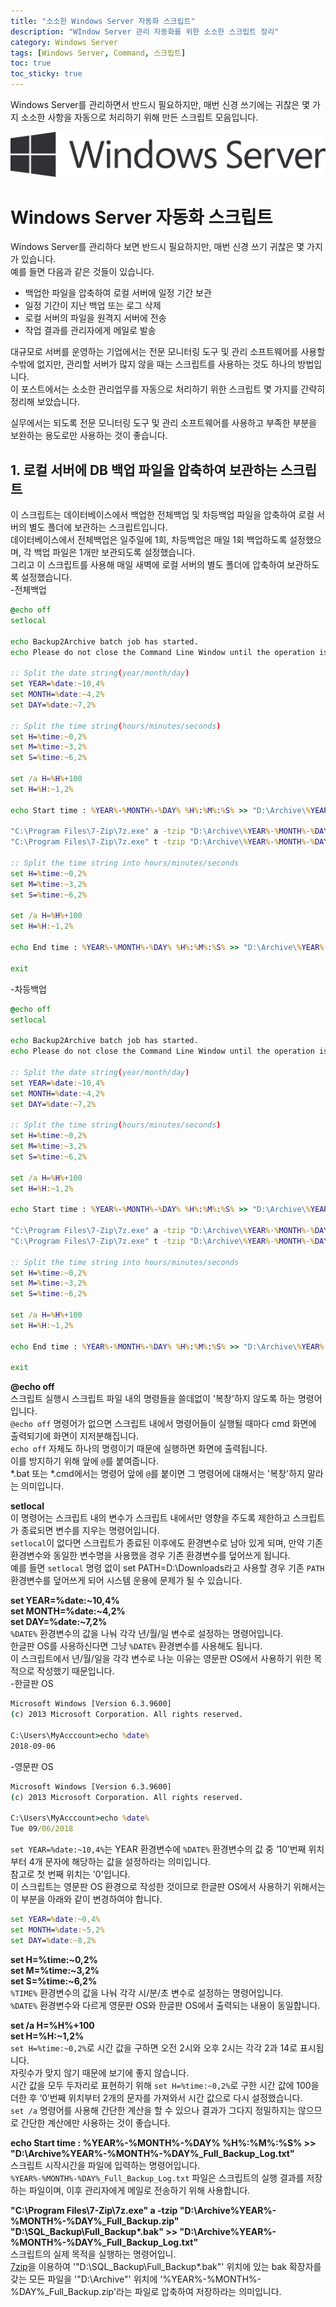 ```yaml
---
title: "소소한 Windows Server 자동화 스크립트"
description: "WIndow Server 관리 자동화를 위한 소소한 스크립트 정리"
category: Windows Server
tags: [Windows Server, Command, 스크립트]
toc: true
toc_sticky: true
---
```


Windows Server를 관리하면서 반드시 필요하지만, 매번 신경 쓰기에는 귀찮은 몇 가지 소소한 사항을 자동으로 처리하기 위해 만든 스크립트 모음입니다.  

![Windows Server Logo](/assets/images/windows_server_logo.svg)



# Windows Server 자동화 스크립트  

Windows Server를 관리하다 보면 반드시 필요하지만, 매번 신경 쓰기 귀찮은 몇 가지가 있습니다.  
예를 들면 다음과 같은 것들이 있습니다.  
- 백업한 파일을 압축하여 로컬 서버에 일정 기간 보관  
- 일정 기간이 지난 백업 또는 로그 삭제  
- 로컬 서버의 파일을 원격지 서버에 전송  
- 작업 결과를 관리자에게 메일로 발송  

대규모로 서버를 운영하는 기업에서는 전문 모니터링 도구 및 관리 소프트웨어를 사용할 수밖에 없지만, 관리할 서버가 많지 않을 때는 스크립트를 사용하는 것도 하나의 방법입니다.  
이 포스트에서는 소소한 관리업무를 자동으로 처리하기 위한 스크립트 몇 가지를 간략히 정리해 보았습니다.  

실무에서는 되도록 전문 모니터링 도구 및 관리 소프트웨어를 사용하고 부족한 부분을 보완하는 용도로만 사용하는 것이 좋습니다.  



## 1. 로컬 서버에 DB 백업 파일을 압축하여 보관하는 스크립트  

이 스크립트는 데이터베이스에서 백업한 전체백업 및 차등백업 파일을 압축하여 로컬 서버의 별도 폴더에 보관하는 스크립트입니다.  
데이터베이스에서 전체백업은 일주일에 1회, 차등백업은 매일 1회 백업하도록 설정했으며, 각 백업 파일은 1개만 보관되도록 설정했습니다.  
그리고 이 스크립트를 사용해 매일 새벽에 로컬 서버의 별도 폴더에 압축하여 보관하도록 설정했습니다.  
-전체백업
```cmd
@echo off
setlocal

echo Backup2Archive batch job has started.
echo Please do not close the Command Line Window until the operation is complete.

:: Split the date string(year/month/day)
set YEAR=%date:~10,4%
set MONTH=%date:~4,2%
set DAY=%date:~7,2%

:: Split the time string(hours/minutes/seconds)
set H=%time:~0,2%
set M=%time:~3,2%
set S=%time:~6,2%

set /a H=%H%+100
set H=%H:~1,2%

echo Start time : %YEAR%-%MONTH%-%DAY% %H%:%M%:%S% >> "D:\Archive\%YEAR%-%MONTH%-%DAY%_Full_Backup_Log.txt"

"C:\Program Files\7-Zip\7z.exe" a -tzip "D:\Archive\%YEAR%-%MONTH%-%DAY%_Full_Backup.zip" "D:\SQL_Backup\Full_Backup\*.bak"  >> "D:\Archive\%YEAR%-%MONTH%-%DAY%_Full_Backup_Log.txt"
"C:\Program Files\7-Zip\7z.exe" t -tzip "D:\Archive\%YEAR%-%MONTH%-%DAY%_Full_Backup.zip"  >> "D:\Archive\%YEAR%-%MONTH%-%DAY%_Full_Backup_Log.txt"

:: Split the time string into hours/minutes/seconds
set H=%time:~0,2%
set M=%time:~3,2%
set S=%time:~6,2%

set /a H=%H%+100
set H=%H:~1,2%

echo End time : %YEAR%-%MONTH%-%DAY% %H%:%M%:%S% >> "D:\Archive\%YEAR%-%MONTH%-%DAY%_Full_Backup_Log.txt"

exit
```

-차등백업
```cmd
@echo off
setlocal

echo Backup2Archive batch job has started.
echo Please do not close the Command Line Window until the operation is complete.

:: Split the date string(year/month/day)
set YEAR=%date:~10,4%
set MONTH=%date:~4,2%
set DAY=%date:~7,2%

:: Split the time string(hours/minutes/seconds)
set H=%time:~0,2%
set M=%time:~3,2%
set S=%time:~6,2%

set /a H=%H%+100
set H=%H:~1,2%

echo Start time : %YEAR%-%MONTH%-%DAY% %H%:%M%:%S% >> "D:\Archive\%YEAR%-%MONTH%-%DAY%_Diff_Backup_Log.txt"

"C:\Program Files\7-Zip\7z.exe" a -tzip "D:\Archive\%YEAR%-%MONTH%-%DAY%_Diff_Backup.zip" "D:\SQL_Backup\Diff_Backup\*.bak"  >> "D:\Archive\%YEAR%-%MONTH%-%DAY%_Diff_Backup_Log.txt"
"C:\Program Files\7-Zip\7z.exe" t -tzip "D:\Archive\%YEAR%-%MONTH%-%DAY%_Diff_Backup.zip"  >> "D:\Archive\%YEAR%-%MONTH%-%DAY%_Diff_Backup_Log.txt"

:: Split the time string into hours/minutes/seconds
set H=%time:~0,2%
set M=%time:~3,2%
set S=%time:~6,2%

set /a H=%H%+100
set H=%H:~1,2%

echo End time : %YEAR%-%MONTH%-%DAY% %H%:%M%:%S% >> "D:\Archive\%YEAR%-%MONTH%-%DAY%_Diff_Backup_Log.txt"

exit
```

**@echo off**  
스크립트 실행시 스크립트 파일 내의 명령들을 쓸데없이 '복창'하지 않도록 하는 명령어입니다.  
`@echo off` 명령어가 없으면 스크립트 내에서 명령어들이 실행될 때마다 cmd 화면에 출력되기에 화면이 지저분해집니다.  
`echo off` 자체도 하나의 명령이기 때문에 실행하면 화면에 출력됩니다.  
이를 방지하기 위해 앞에 `@`를 붙여줍니다.  
*.bat 또는 *.cmd에서는 명령어 앞에 `@`를 붙이면 그 명령어에 대해서는 '복창'하지 말라는 의미입니다.  

**setlocal**  
이 명령어는 스크립트 내의 변수가 스크립트 내에서만 영향을 주도록 제한하고 스크립트가 종료되면 변수를 지우는 명령어입니다.  
`setlocal`이 없다면 스크립트가 종료된 이후에도 환경변수로 남아 있게 되며, 만약 기존 환경변수와 동일한 변수명을 사용했을 경우 기존 환경변수를 덮어쓰게 됩니다.  
예를 들면 `setlocal` 명령 없이 set PATH=D:\Downloads라고 사용할 경우 기존 `PATH` 환경변수를 덮어쓰게 되어 시스템 운용에 문제가 될 수 있습니다.  

**set YEAR=%date:~10,4%**  
**set MONTH=%date:~4,2%**  
**set DAY=%date:~7,2%**  
`%DATE%` 환경변수의 값을 나눠 각각 년/월/일 변수로 설정하는 명령어입니다.  
한글판 OS를 사용하신다면 그냥 `%DATE%` 환경변수를 사용해도 됩니다.  
이 스크립트에서 년/월/일을 각각 변수로 나눈 이유는 영문판 OS에서 사용하기 위한 목적으로 작성했기 때문입니다.  
-한글판 OS
```cmd
Microsoft Windows [Version 6.3.9600]
(c) 2013 Microsoft Corporation. All rights reserved.

C:\Users\MyAcccount>echo %date%
2018-09-06
```

-영문판 OS
```cmd
Microsoft Windows [Version 6.3.9600]
(c) 2013 Microsoft Corporation. All rights reserved.

C:\Users\MyAcccount>echo %date%
Tue 09/06/2018
```
`set YEAR=%date:~10,4%`는 YEAR 환경변수에 `%DATE%` 환경변수의 값 중 ‘10’번째 위치부터 4개 문자에 해당하는 값을 설정하라는 의미입니다.  
참고로 첫 번째 위치는 '0'입니다.  
이 스크립트는 영문판 OS 환경으로 작성한 것이므로 한글판 OS에서 사용하기 위해서는 이 부분을 아래와 같이 변경하여야 합니다.  
```cmd
set YEAR=%date:~0,4%
set MONTH=%date:~5,2%
set DAY=%date:~8,2%
```

**set H=%time:~0,2%**  
**set M=%time:~3,2%**  
**set S=%time:~6,2%**  
`%TIME%` 환경변수의 값을 나눠 각각 시/분/초 변수로 설정하는 명령어입니다.  
`%DATE%` 환경변수와 다르게 영문판 OS와 한글판 OS에서 출력되는 내용이 동일합니다.  

**set /a H=%H%+100**  
**set H=%H:~1,2%**  
`set H=%time:~0,2%`로 시간 값을 구하면 오전 2시와 오후 2시는 각각 2과 14로 표시됩니다.  
자릿수가 맞지 않기 때문에 보기에 좋지 않습니다.  
시간 값을 모두 두자리로 표현하기 위해 `set H=%time:~0,2%`로 구한 시간 값에 100을 더한 후 ‘0’번째 위치부터 2개의 문자를 가져와서 시간 값으로 다시 설정했습니다.  
`set /a` 명령어를 사용해 간단한 계산을 할 수 있으나 결과가 그다지 정밀하지는 않으므로 간단한 계산에만 사용하는 것이 좋습니다.  

**echo Start time : %YEAR%-%MONTH%-%DAY% %H%:%M%:%S% >> "D:\Archive\%YEAR%-%MONTH%-%DAY%_Full_Backup_Log.txt"**  
스크립트 시작시간을 파일에 입력하는 명령어입니다.  
`%YEAR%-%MONTH%-%DAY%_Full_Backup_Log.txt` 파일은 스크립트의 실행 결과를 저장하는 파일이며, 이후 관리자에게 메일로 전송하기 위해 사용합니다.  

**"C:\Program Files\7-Zip\7z.exe" a -tzip "D:\Archive\%YEAR%-%MONTH%-%DAY%_Full_Backup.zip" "D:\SQL_Backup\Full_Backup\*.bak"  >> "D:\Archive\%YEAR%-%MONTH%-%DAY%_Full_Backup_Log.txt"**  
스크립트의 실제 목적을 실행하는 명령어입니.  
[7zip](https://www.7-zip.org)을 이용하여 '"D:\SQL_Backup\Full_Backup\*.bak"' 위치에 있는 bak 확장자를 갖는 모든 파일을 '"D:\Archive"' 위치에 '%YEAR%-%MONTH%-%DAY%_Full_Backup.zip'라는 파일로 압축하여 저장하라는 의미입니다.  
